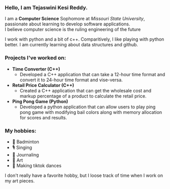### Hello, I am Tejaswini Kesi Reddy. 

I am a **Computer Science** Sophomore at *Missouri State University*, 
passionate about learning to develop software applications.  
I believe computer science is the ruling engineering of the future 

I work with python and a bit of c++. 
Comparitively, I like playing with python better.
I am currently learning about data structures and github. 

### Projects I've worked on:
- **Time Converter (C++)**
    - Developed a C++ application that can take 
      a 12-hour time format and convert it to 24-hour time 
      format and vise-versa.
- **Retail Price Calculator (C++)** 
    - Created a C++ application that can get the wholesale cost
      and markup percentage of a product to calculate the retail price.
- **Ping Pong Game (Python)**
    - Developed a python application that can allow users to play 
      ping pong game with modifying bail colors along with 
      memory allocation for scores and results. 
      
### My hobbies:
- 🏸 Badminton
- 🎙️ Singing
- 📔 Journaling
- 🎨 Art
- 💃 Making tiktok dances

I don't really have a favorite hobby, but I loose track of time 
when I work on my art pieces. 

